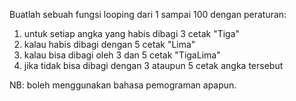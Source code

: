 Buatlah sebuah fungsi looping dari 1 sampai 100 dengan peraturan:
1. untuk setiap angka yang habis dibagi 3 cetak "Tiga"
2. kalau habis dibagi dengan 5 cetak "Lima"
3. kalau bisa dibagi oleh 3 dan 5 cetak "TigaLima"
4. jika tidak bisa dibagi dengan 3 ataupun 5 cetak angka tersebut


NB: boleh menggunakan bahasa pemograman apapun.

